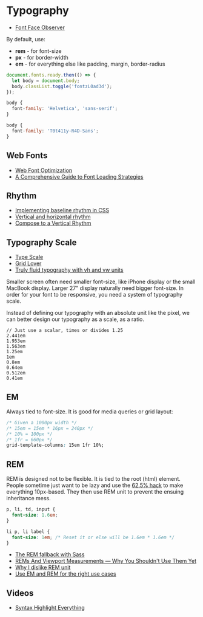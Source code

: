 # Typography

* [Font Face Observer](https://fontfaceobserver.com/)

By default, use:

* **rem** - for font-size
* **px** - for border-width
* **em** - for everything else like padding, margin, border-radius


```js
document.fonts.ready.then(() => {
  let body = document.body;
  body.classList.toggle('fontzL0ad3d');
});

body {
  font-family: 'Helvetica', 'sans-serif';
}

body {
  font-family: 'T0t411y-R4D-Sans';
}
```

## Web Fonts

* [Web Font Optimization](https://developers.google.com/web/fundamentals/performance/optimizing-content-efficiency/webfont-optimization)
* [A Comprehensive Guide to Font Loading Strategies](https://www.zachleat.com/web/comprehensive-webfonts/)

## Rhythm

* [Implementing baseline rhythm in CSS](https://pilot.co/blog/implementing-baseline-rhythm-in-css/)
* [Vertical and horizontal rhythm](http://us5.campaign-archive2.com/?u=7e093c5cf4&id=564702bd96)
* [Compose to a Vertical Rhythm](https://24ways.org/2006/compose-to-a-vertical-rhythm/)

## Typography Scale

* [Type Scale](http://type-scale.com/)
* [Grid Lover](http://www.gridlover.net/try)
* [Truly fluid typography with vh and vw units](https://www.smashingmagazine.com/2016/05/fluid-typography/)

Smaller screen often need smaller font-size, like iPhone display or the small MacBook display. Larger 27" display naturally need bigger font-size. In order for your font to be responsive, you need a system of typography scale.

Instead of defining our typography with an absolute unit like the pixel, we can better design our typography as a scale, as a ratio.

```
// Just use a scalar, times or divides 1.25
2.441em
1.953em
1.563em
1.25em
1em
0.8em
0.64em
0.512em
0.41em
```

## EM

Always tied to font-size. It is good for media queries or grid layout:

```css
/* Given a 1000px width */
/* 15em = 15em * 16px = 240px */
/* 10% = 100px */
/* 1fr = 660px */
grid-template-columns: 15em 1fr 10%;
```

## REM

REM is designed not to be flexible. It is tied to the root (html) element. People sometime just want to be lazy and use the [62.5% hack](https://vasilis.nl/nerd/weird-62-5-antipattern/) to make everything 10px-based. They then use REM unit to prevent the ensuing inheritance mess.

```css
p, li, td, input {
  font-size: 1.6em;
}

li p, li label {
  font-size: 1em; /* Reset it or else will be 1.6em * 1.6em */
}
```

* [The REM fallback with Sass](https://drublic.de/archive/rem-fallback-sass-less/)
* [REMs And Viewport Measurements — Why You Shouldn't Use Them Yet](http://vanseodesign.com/css/rems-and-viewport-measurements/)
* [Why I dislike REM unit](https://vasilis.nl/nerd/dislike-rem-unit/)
* [Use EM and REM for the right use cases](https://vasilis.nl/nerd/use-em-rem-right-use-cases/)

## Videos

* [Syntax Highlight Everything](https://www.youtube.com/watch?v=s_ooNo2EmMI)
